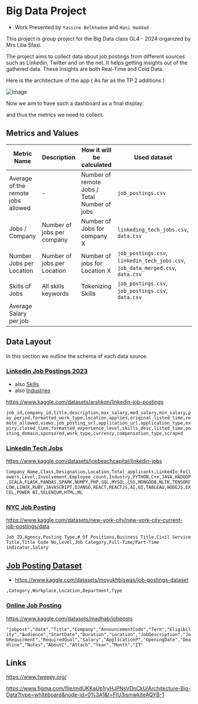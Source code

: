 # Big Data Project

- Work Presented by `Yassine Belkhadem` and `Hani Haddad` 


This project is group project for the Big Data class GL4 - 2024 organized by Mrs Lilia Sfaxi. 


The project aims to collect data about job postings from different sources such as Linkedin, Twitter and on the net. It helps getting insights out of the gathered data. These insights are both Real-Time and Cold Data. 

Here is the architecture of the app ( As far as the TP 2 additions ) 

![Image](./_assets/Architecture%20Big%20Data.png)


Now we aim to have such a dashboard as a final display: 



and thus the metrics we need to collect. 


## Metrics and Values


 | Metric Name                        | Description                 | How it will be calculated                    | Used dataset                                                                    |
 | ---------------------------------- | --------------------------- | -------------------------------------------- | ------------------------------------------------------------------------------- |
 | Average of the remote jobs allowed | -                           | Number of remote Jobs / Total Number of jobs | `job_postings.csv`                                                              |
 | Jobs / Company                     | Number of jobs per company  | Number of Jobs for company X                 | `linkeding_tech_jobs.csv`, `data.csv`                                           |
 | Number Jobs per Location           | Number of jobs per Location | Number of jobs for Location X                | `job_postings.csv`, `linkedin_tech_jobs.csv`, `job_data_merged.csv`, `data.csv` |
 | Skills of Jobs                     | All skills keywords         | Tokenizing Skills                            | `job_postings.csv`, `job_postings.csv`, `data.csv`                              |
 | Average Salary per job             |



## Data Layout 

In this section we outline the schema of each data source. 


### [Linkedin Job Postings 2023](./datasets/job_postings.csv)

- also [Skills](./datasets/skills.csv)
- also [Industries](./datasets/industries.csv)

https://www.kaggle.com/datasets/arshkon/linkedin-job-postings

`job_id,company_id,title,description,max_salary,med_salary,min_salary,pay_period,formatted_work_type,location,applies,original_listed_time,remote_allowed,views,job_posting_url,application_url,application_type,expiry,closed_time,formatted_experience_level,skills_desc,listed_time,posting_domain,sponsored,work_type,currency,compensation_type,scraped`

### [Linkedin Tech Jobs](./datasets/linkedin_tech_jobs.csv)

https://www.kaggle.com/datasets/joebeachcapital/linkedin-jobs

`Company_Name,Class,Designation,Location,Total_applicants,LinkedIn_Followers,Level,Involvement,Employee_count,Industry,PYTHON,C++,JAVA,HADOOP,SCALA,FLASK,PANDAS,SPARK,NUMPY,PHP,SQL,MYSQL,CSS,MONGODB,NLTK,TENSORFLOW,LINUX,RUBY,JAVASCRIPT,DJANGO,REACT,REACTJS,AI,UI,TABLEAU,NODEJS,EXCEL,POWER BI,SELENIUM,HTML,ML`


###  [NYC Job Posting](./datasets/nyc-jobs.csv)

https://www.kaggle.com/datasets/new-york-city/new-york-city-current-job-postings/data

`Job ID,Agency,Posting Type,# Of Positions,Business Title,Civil Service Title,Title Code No,Level,Job Category,Full-Time/Part-Time indicator,Salary`

## [Job Posting Dataset](./datasets/job_data_merged.csv)

- https://www.kaggle.com/datasets/moyukhbiswas/job-postings-dataset

`,Category,Workplace,Location,Department,Type`

### [Online Job Posting](./datasets/data.csv)

https://www.kaggle.com/datasets/madhab/jobposts

`"jobpost","date","Title","Company","AnnouncementCode","Term","Eligibility","Audience","StartDate","Duration","Location","JobDescription","JobRequirment","RequiredQual","Salary","ApplicationP","OpeningDate","Deadline","Notes","AboutC","Attach","Year","Month","IT"`

## Links

https://www.tweepy.org/

https://www.figma.com/file/mdUKKaUp1ryHJPNsVDnCkU/Architecture-Big-Data?type=whiteboard&node-id=0%3A1&t=FIU3ismwkiteAQYB-1

